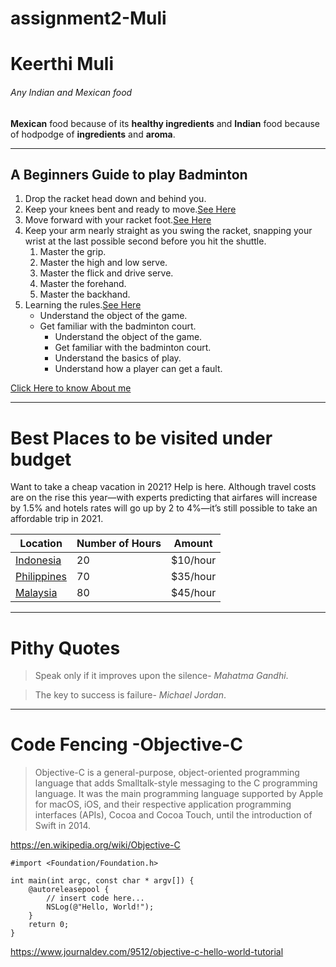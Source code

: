 # assignment2-Muli
# Keerthi Muli
###### Any Indian and Mexican food
**Mexican** food because of its **healthy ingredients** and **Indian** food because of hodpodge of **ingredients** and **aroma**.

----
## A Beginners Guide to play Badminton
1. Drop the racket head down and behind you.
2. Keep your knees bent and ready to move.[See Here](Images/Knees_Bend.jpg)
3. Move forward with your racket foot.[See Here](Images/Moving_Forward.jpg)
4. Keep your arm nearly straight as you swing the racket, snapping your wrist at the last possible   second before you hit the shuttle.
   1. Master the grip.
   2. Master the high and low serve. 
   3. Master the flick and drive serve.
   4. Master the forehand.
   5. Master the backhand.
5. Learning the rules.[See Here](Images/Badminton_Rules.png)
   * Understand the object of the game.
   * Get familiar with the badminton court.
      * Understand the object of the game.
      * Get familiar with the badminton court.
      * Understand the basics of play.
      * Understand how a player can get a fault.
      
      
[Click Here to know About me](AboutMe.md)

----
# Best Places to be visited under budget

Want to take a cheap vacation in 2021? Help is here. Although travel costs are on the rise this year—with experts predicting that airfares will increase by 1.5% and hotels rates will go up by 2 to 4%—it’s still possible to take an affordable trip in 2021.

|   Location      | Number of Hours |  Amount |
|---------------- |-----------------|---------|
|[Indonesia](Images/Indonesia.jpg)        |       20        | $10/hour|
|[Philippines](Images/Philippines.jpg)      |       70        | $35/hour|
|[Malaysia](Images/Malaysia.jpg)        |       80        | $45/hour|

----
# Pithy Quotes

> Speak only if it improves upon the silence- *Mahatma Gandhi*.

> The key to success is failure- *Michael Jordan*.

----
# Code Fencing -Objective-C
> Objective-C is a general-purpose, object-oriented programming language that adds Smalltalk-style messaging to the C programming language. It was the main programming language supported by Apple for macOS, iOS, and their respective application programming interfaces (APIs), Cocoa and Cocoa Touch, until the introduction of Swift in 2014.

<https://en.wikipedia.org/wiki/Objective-C>

```
#import <Foundation/Foundation.h>

int main(int argc, const char * argv[]) {
    @autoreleasepool {
        // insert code here...
        NSLog(@"Hello, World!");
    }
    return 0;
}
```


<https://www.journaldev.com/9512/objective-c-hello-world-tutorial>














